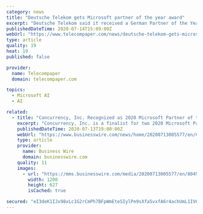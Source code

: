 ```yaml
---
category: news
title: "Deutsche Telekom gets Microsoft partner of the year award"
excerpt: "Deutsche Telekom said it received a German Partner of the Year 2020 award from Microsoft for achievements in the areas of innovation and implementation of Microsoft solutions for customers. Microsoft assessed Telekom's partner activities in over 50 countries and praised the company's willingness to expand its"
publishedDateTime: 2020-07-14T15:09:00Z
webUrl: "https://www.telecompaper.com/news/deutsche-telekom-gets-microsoft-partner-of-the-year-award--1346479"
type: article
quality: 19
heat: 19
published: false

provider:
  name: Telecompaper
  domain: telecompaper.com

topics:
  - Microsoft AI
  - AI

related:
  - title: "Concurrency, Inc. Recognized as 2020 Microsoft Partner of the Year Finalist for Both Diversity & Inclusion Changemaker Award and AI & Machine Learning Award"
    excerpt: "Concurrency, Inc. is a finalist for two 2020 Microsoft Partner of the Year Awards: Diversity & Inclusion Changemaker and AI & Machine Learning Award."
    publishedDateTime: 2020-07-13T19:00:00Z
    webUrl: "https://www.businesswire.com/news/home/20200713005577/en/Concurrency-Recognized-2020-Microsoft-Partner-Year-Finalist"
    type: article
    provider:
      name: Business Wire
      domain: businesswire.com
    quality: 11
    images:
      - url: "https://mms.businesswire.com/media/20200713005577/en/804993/23/Concurrency_logo_-_JPEG.jpg"
        width: 1200
        height: 627
        isCached: true

secured: "eI3deK1IJx98xLc1G2rCmPh7BFpWmEteSIylPe9sXfa5vxfA6r4achUmL1IV6Bx0wmVXAdlm7aAtty18jSvGIh3ifMPcifyRnCQ3ZCeajRlhuctzEhJg3X9qNYALr1jxnvLJoWrKb+GZjFNDhkenJNS2cZzJeRXqjub221OJy4Op/Q3rfIOXhXawlidYA3AqCb+7LtzBGnWGBJukVRMfWQgO+SEsp2JCce4RLtMNZcOKc3ecFjzFS7exlvdXavfMdieh3ztklTr1WUUr16vHNxca7Db4ZhacxMUIyMRPnBA75ec943hClOHPOg68u3AlWAtkf6GQh3QnLC+6wtGXYQ==;2/Sex349dcSztJ9Ngu+FEg=="
---
```


